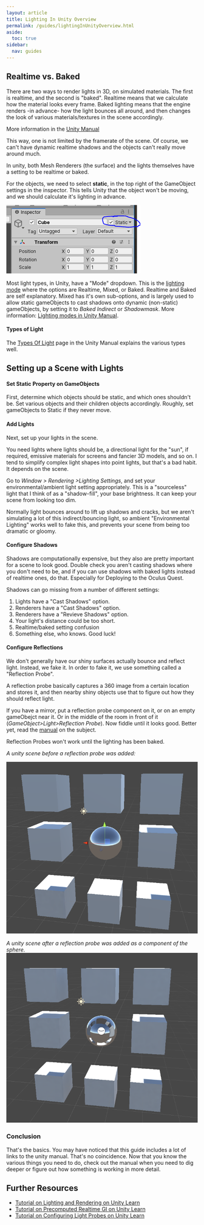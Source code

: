 ```yaml
---
layout: article
title: Lighting In Unity Overview
permalink: /guides/lightingInUnityOverview.html
aside:
  toc: true
sidebar:
  nav: guides
---
```

## Realtime vs. Baked
There are two ways to render lights in 3D, on simulated materials. The first is realtime, and the second is "baked". Realtime means that we calculate how the material looks every frame. Baked lighting means that the engine renders -in advance- how the light bounces all around, and then changes the look of various materials/textures in the scene accordingly. 

More information in the [Unity Manual](https://docs.unity3d.com/Manual/LightingInUnity.html)

This way, one is not limited by the framerate of the scene. Of course, we can't have dynamic realtime shadows and the objects can't really move around much.

In unity, both Mesh Renderers (the surface) and the lights themselves have a setting to be realtime or baked.

For the objects, we need to select **static**, in the top right of the GameObject settings in the inspector. This tells Unity that the object won't be moving, and we should calculate it's lighting in advance.

![Static GameObject in Unity](./images/staticGameObject.PNG)

Most light types, in Unity, have a "Mode" dropdown. This is the [lighting mode](https://docs.unity3d.com/Manual/LightModes.html) where the options are Realtime, Mixed, or Baked. Realtime and Baked are self explanatory. Mixed has it's own sub-options, and is largely used to allow static gameObjects to cast shadows onto dynamic (non-static) gameObjects, by setting it to *Baked Indirect* or *Shadowmask*. More information: [Lighting modes in Unity Manual](https://docs.unity3d.com/Manual/LightModes.html).

#### Types of Light
The [Types Of Light](https://docs.unity3d.com/Manual/Lighting.html) page in the Unity Manual explains the various types well.

## Setting up a Scene with Lights

#### Set Static Property on GameObjects
First, determine which objects should be static, and which ones shouldn't be. Set various objects and their children objects accordingly. Roughly, set gameObjects to Static if they never move. 

#### Add Lights
Next, set up your lights in the scene.

You need lights where lights should be, a directional light for the "sun", if required, emissive materials for screens and fancier 3D models, and so on. I tend to simplify complex light shapes into point lights, but that's a bad habit. It depends on the scene.

Go to *Window > Rendering >Lighting Settings*, and set your environmental/ambient light setting appropriately. This is a "sourceless" light that I think of as a "shadow-fill", your base brightness. It can keep your scene from looking too dim.

Normally light bounces around to lift up shadows and cracks, but we aren't simulating a lot of this indirect/bouncing light, so ambient "Environmental Lighting" works well to fake this, and prevents your scene from being too dramatic or gloomy.

#### Configure Shadows
Shadows are computationally expensive, but they also are pretty important for a scene to look good. Double check you aren't casting shadows where you don't need to be, and if you can use shadows with baked lights instead of realtime ones, do that. Especially for Deploying to the Oculus Quest.

Shadows can go missing from a number of different settings:
1. Lights have a "Cast Shadows" option.
2. Renderers have a "Cast Shadows" option.
3. Renderers have a "Revieve Shadows" option.
4. Your light's distance could be too short.
5. Realtime/baked setting confusion
6. Something else, who knows. Good luck!

#### Configure Reflections
We don't generally have our shiny surfaces actually bounce and reflect light. Instead, we fake it. In order to fake it, we use something called a "Reflection Probe".

A reflection probe basically captures a 360 image from a certain location and stores it, and then nearby shiny objects use that to figure out how they should reflect light.

If you have a mirror, put a reflection probe component on it, or on an empty gameObejct near it. Or in the middle of the room in front of it (*GameObject>Light>Reflection Probe*). Now fiddle until it looks good. Better yet, read the [manual](https://docs.unity3d.com/Manual/ReflectionProbes.html) on the subject.

Reflection Probes won't work until the lighting has been baked.

*A unity scene before a reflection probe was added:*

![No Reflection Probe](images/noReflectionProbe.png)

*A unity scene after a reflection probe was added as a component of the sphere.*
![With Reflection Probe](images/yesReflectionProbe.png)

### Conclusion
That's the basics. You may have noticed that this guide includes a lot of links to the unity manual. That's no coincidence. Now that you know the various things you need to do, check out the manual when you need to dig deeper or figure out how something is working in more detail.

## Further Resources
- [Tutorial on Lighting and Rendering on Unity Learn](https://learn.unity.com/tutorial/intermediate-lighting-rendering)
- [Tutorial on Precomputed Realtime GI on Unity Learn](https://learn.unity.com/tutorial/precomputed-realtime-gi-global-illumination)
- [Tutorial on Configuring Light Probes on Unity Learn](https://learn.unity.com/tutorial/configuring-light-probes-2019-3)